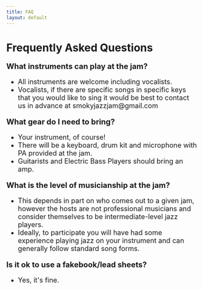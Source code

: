 ```yaml
---
title: FAQ
layout: default
---
```

<style>
.faq-content {
  max-width: 800px;
  margin: 0 auto;
}
.faq-question {
  font-size: 20px;
  margin-top: 20px;
  margin-bottom: 10px;
}
.faq-answer {
  font-size: 18px;
  margin-bottom: 15px;
}
</style>

<div class="faq-content">
  <h1><strong>Frequently Asked Questions</strong></h1>

  <h3 class="faq-question"><strong>What instruments can play at the jam?</strong></h3>
  <ul class="faq-answer">
    <li>All instruments are welcome including vocalists.</li>
    <li>Vocalists, if there are specific songs in specific keys that you would like to sing it would be best to contact us in advance at smokyjazzjam@gmail.com</li>
  </ul>

  <h3 class="faq-question"><strong>What gear do I need to bring?</strong></h3>
  <ul class="faq-answer">
    <li>Your instrument, of course!</li>
    <li>There will be a keyboard, drum kit and microphone with PA provided at the jam.</li>
    <li>Guitarists and Electric Bass Players should bring an amp.</li>
  </ul>

  <h3 class="faq-question"><strong>What is the level of musicianship at the jam?</strong></h3>
  <ul class="faq-answer">
    <li>This depends in part on who comes out to a given jam, however the hosts are not professional musicians and consider themselves to be intermediate-level jazz players.</li>
    <li>Ideally, to participate you will have had some experience playing jazz on your instrument and can generally follow standard song forms.</li>
  </ul>

  <h3 class="faq-question"><strong>Is it ok to use a fakebook/lead sheets?</strong></h3>
  <ul class="faq-answer">
    <li>Yes, it's fine.</li>
  </ul>
</div>
